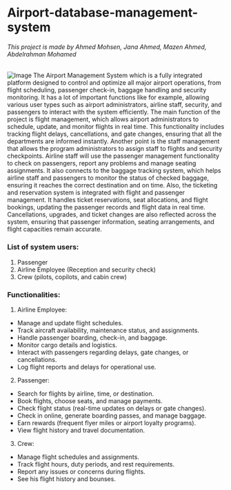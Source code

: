 # Airport-database-management-system
###### This project is made by Ahmed Mohsen, Jana Ahmed, Mazen Ahmed, Abdelrahman Mohamed
![Image](https://images.stockcake.com/public/0/8/9/089460f2-343e-4300-b6e2-22dfc71a5692_large/busy-nighttime-airport-stockcake.jpg)	
The Airport Management System which is a fully integrated platform designed to control and optimize all major airport operations, from flight scheduling, passenger check-in, baggage handling and security monitoring. It has a lot of important functions like for example, allowing various user types such as airport administrators, airline staff, security, and passengers to interact with the system efficiently. 
The main function of the project is flight management, which allows airport administrators to schedule, update, and monitor flights in real time. This functionality includes tracking flight delays, cancellations, and gate changes, ensuring that all the departments are informed instantly. 
Another point is the staff management that allows the program administrators to assign staff to flights and security checkpoints. Airline staff will use the passenger management functionality to check on passengers, report any problems and manage seating assignments. It also connects to the baggage tracking system, which helps airline staff and passengers to monitor the status of checked baggage, ensuring it reaches the correct destination and on time.
Also, the ticketing and reservation system is integrated with flight and passenger management. It handles ticket reservations, seat allocations, and flight bookings, updating the passenger records and flight data in real time. Cancellations, upgrades, and ticket changes are also reflected across the system, ensuring that passenger information, seating arrangements, and flight capacities remain accurate.
### List of system users:
1. Passenger
2. Airline Employee (Reception and security check)
3. Crew (pilots, copilots, and cabin crew)
### Functionalities:

1. Airline Employee:
-	Manage and update flight schedules.
-	Track aircraft availability, maintenance status, and assignments.
-	Handle passenger boarding, check-in, and baggage.
-	Monitor cargo details and logistics.
-	Interact with passengers regarding delays, gate changes, or cancellations.
-	Log flight reports and delays for operational use.
2. Passenger:
-	Search for flights by airline, time, or destination.
-	Book flights, choose seats, and manage payments.
-	Check flight status (real-time updates on delays or gate changes).
-	Check in online, generate boarding passes, and manage baggage.
-	Earn rewards (frequent flyer miles or airport loyalty programs).
-	View flight history and travel documentation.

3. Crew:
-	Manage flight schedules and assignments.
-	Track flight hours, duty periods, and rest requirements.
-	Report any issues or concerns during flights.
-   See his flight history and bounses.